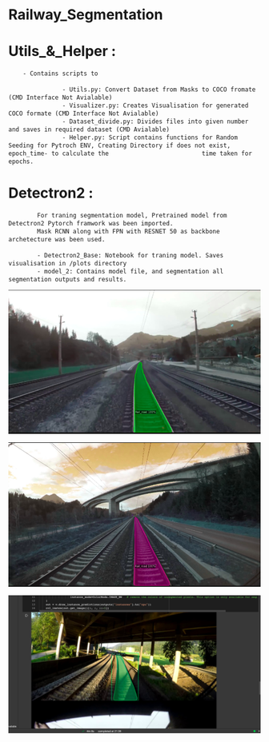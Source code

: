 # Railway_Segmentation

# Utils_&_Helper :
        - Contains scripts to

                   - Utils.py: Convert Dataset from Masks to COCO fromate (CMD Interface Not Avialable)
                   - Visualizer.py: Creates Visualisation for generated COCO formate (CMD Interface Not Avialable)
                   - Dataset_divide.py: Divides files into given number and saves in required dataset (CMD Avialable)
                   - Helper.py: Script contains functions for Random Seeding for Pytroch ENV, Creating Directory if does not exist, epoch_time- to calculate the                          time taken for epochs.
                   
                          
  # Detectron2 :
            For traning segmentation model, Pretrained model from Detectron2 Pytorch framwork was been imported.
            Mask RCNN along with FPN with RESNET 50 as backbone archetecture was been used.
            
            - Detectron2_Base: Notebook for traning model. Saves visualisation in /plots directory
            - model_2: Contains model file, and segmentation all segmentation outputs and results. 
            
            
            
![alt text](https://github.com/prathamsss/Railway_Segmentation/blob/master/Detectron2/model_2/output/Output_imgs/Screenshot%202021-10-07%20at%2012.28.36%20AM.png )

![alt text](https://github.com/prathamsss/Railway_Segmentation/blob/master/Detectron2/model_2/output/Output_imgs/Screenshot%202021-10-07%20at%2012.28.48%20AM.png )

             
![alt text](https://github.com/prathamsss/Railway_Segmentation/blob/master/Detectron2/model_1/Output_imgs/Screenshot%202021-10-04%20at%2010.08.02%20PM.png)
